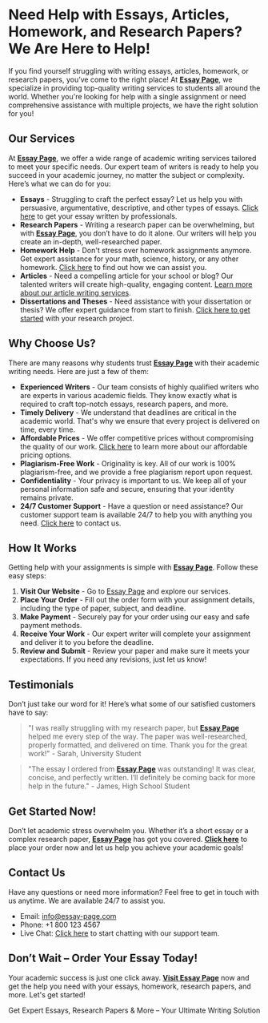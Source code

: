 <h1>Need Help with Essays, Articles, Homework, and Research Papers? We Are Here to Help!</h1>

<p>If you find yourself struggling with writing essays, articles, homework, or research papers, you’ve come to the right place! At <strong><a href="https://tinyurl.com/topessay?keyword=essay+page">Essay Page</a></strong>, we specialize in providing top-quality writing services to students all around the world. Whether you're looking for help with a single assignment or need comprehensive assistance with multiple projects, we have the right solution for you!</p>

<h2>Our Services</h2>
<p>At <strong><a href="https://tinyurl.com/topessay?keyword=essay+page">Essay Page</a></strong>, we offer a wide range of academic writing services tailored to meet your specific needs. Our expert team of writers is ready to help you succeed in your academic journey, no matter the subject or complexity. Here’s what we can do for you:</p>
<ul>
    <li><strong>Essays</strong> - Struggling to craft the perfect essay? Let us help you with persuasive, argumentative, descriptive, and other types of essays. <a href="https://tinyurl.com/topessay?keyword=essay+page">Click here</a> to get your essay written by professionals.</li>
    <li><strong>Research Papers</strong> - Writing a research paper can be overwhelming, but with <strong><a href="https://tinyurl.com/topessay?keyword=essay+page">Essay Page</a></strong>, you don’t have to do it alone. Our writers will help you create an in-depth, well-researched paper.</li>
    <li><strong>Homework Help</strong> - Don't stress over homework assignments anymore. Get expert assistance for your math, science, history, or any other homework. <a href="https://tinyurl.com/topessay?keyword=essay+page">Click here</a> to find out how we can assist you.</li>
    <li><strong>Articles</strong> - Need a compelling article for your school or blog? Our talented writers will create high-quality, engaging content. <a href="https://tinyurl.com/topessay?keyword=essay+page">Learn more about our article writing services</a>.</li>
    <li><strong>Dissertations and Theses</strong> - Need assistance with your dissertation or thesis? We offer expert guidance from start to finish. <a href="https://tinyurl.com/topessay?keyword=essay+page">Click here to get started</a> with your research project.</li>
</ul>

<h2>Why Choose Us?</h2>
<p>There are many reasons why students trust <strong><a href="https://tinyurl.com/topessay?keyword=essay+page">Essay Page</a></strong> with their academic writing needs. Here are just a few of them:</p>
<ul>
    <li><strong>Experienced Writers</strong> - Our team consists of highly qualified writers who are experts in various academic fields. They know exactly what is required to craft top-notch essays, research papers, and more.</li>
    <li><strong>Timely Delivery</strong> - We understand that deadlines are critical in the academic world. That's why we ensure that every project is delivered on time, every time.</li>
    <li><strong>Affordable Prices</strong> - We offer competitive prices without compromising the quality of our work. <a href="https://tinyurl.com/topessay?keyword=essay+page">Click here</a> to learn more about our affordable pricing options.</li>
    <li><strong>Plagiarism-Free Work</strong> - Originality is key. All of our work is 100% plagiarism-free, and we provide a free plagiarism report upon request.</li>
    <li><strong>Confidentiality</strong> - Your privacy is important to us. We keep all of your personal information safe and secure, ensuring that your identity remains private.</li>
    <li><strong>24/7 Customer Support</strong> - Have a question or need assistance? Our customer support team is available 24/7 to help you with anything you need. <a href="https://tinyurl.com/topessay?keyword=essay+page">Click here</a> to contact us.</li>
</ul>

<h2>How It Works</h2>
<p>Getting help with your assignments is simple with <strong><a href="https://tinyurl.com/topessay?keyword=essay+page">Essay Page</a></strong>. Follow these easy steps:</p>
<ol>
    <li><strong>Visit Our Website</strong> - Go to <a href="https://tinyurl.com/topessay?keyword=essay+page">Essay Page</a> and explore our services.</li>
    <li><strong>Place Your Order</strong> - Fill out the order form with your assignment details, including the type of paper, subject, and deadline.</li>
    <li><strong>Make Payment</strong> - Securely pay for your order using our easy and safe payment methods.</li>
    <li><strong>Receive Your Work</strong> - Our expert writer will complete your assignment and deliver it to you before the deadline.</li>
    <li><strong>Review and Submit</strong> - Review your paper and make sure it meets your expectations. If you need any revisions, just let us know!</li>
</ol>

<h2>Testimonials</h2>
<p>Don’t just take our word for it! Here’s what some of our satisfied customers have to say:</p>
<blockquote>
    "I was really struggling with my research paper, but <strong><a href="https://tinyurl.com/topessay?keyword=essay+page">Essay Page</a></strong> helped me every step of the way. The paper was well-researched, properly formatted, and delivered on time. Thank you for the great work!" - Sarah, University Student
</blockquote>
<blockquote>
    "The essay I ordered from <strong><a href="https://tinyurl.com/topessay?keyword=essay+page">Essay Page</a></strong> was outstanding! It was clear, concise, and perfectly written. I’ll definitely be coming back for more help in the future." - James, High School Student
</blockquote>

<h2>Get Started Now!</h2>
<p>Don’t let academic stress overwhelm you. Whether it’s a short essay or a complex research paper, <strong><a href="https://tinyurl.com/topessay?keyword=essay+page">Essay Page</a></strong> has got you covered. <strong><a href="https://tinyurl.com/topessay?keyword=essay+page">Click here</a></strong> to place your order now and let us help you achieve your academic goals!</p>

<h2>Contact Us</h2>
<p>Have any questions or need more information? Feel free to get in touch with us anytime. We are available 24/7 to assist you.</p>
<ul>
    <li>Email: <a href="mailto:info@essay-page.com">info@essay-page.com</a></li>
    <li>Phone: +1 800 123 4567</li>
    <li>Live Chat: <a href="https://tinyurl.com/topessay?keyword=essay+page">Click here</a> to start chatting with our support team.</li>
</ul>

<h2>Don’t Wait – Order Your Essay Today!</h2>
<p>Your academic success is just one click away. <strong><a href="https://tinyurl.com/topessay?keyword=essay+page">Visit Essay Page</a></strong> now and get the help you need with your essays, homework, research papers, and more. Let's get started!</p>
Get Expert Essays, Research Papers &amp; More – Your Ultimate Writing Solution
